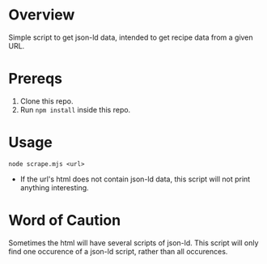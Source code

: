 # Overview
Simple script to get json-ld data, intended to get recipe data from a given URL.

# Prereqs
1. Clone this repo.
2. Run `npm install` inside this repo.

# Usage
`node scrape.mjs <url>`
- If the url's html does not contain json-ld data, this script will not print anything interesting.

# Word of Caution
Sometimes the html will have several scripts of json-ld. This script will only find one occurence of a json-ld script,
rather than all occurences.
